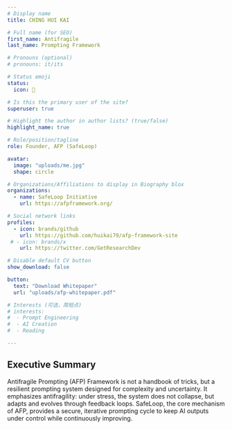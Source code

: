 ```yaml
---
# Display name
title: CHING HUI KAI

# Full name (for SEO)
first_name: Antifragile
last_name: Prompting Framework

# Pronouns (optional)
# pronouns: it/its

# Status emoji
status:
  icon: 📄

# Is this the primary user of the site?
superuser: true

# Highlight the author in author lists? (true/false)
highlight_name: true

# Role/position/tagline
role: Founder, AFP (SafeLoop)

avatar:
  image: "uploads/me.jpg"
  shape: circle

# Organizations/Affiliations to display in Biography blox
organizations:
  - name: SafeLoop Initiative
    url: https://afpframework.org/

# Social network links
profiles:
  - icon: brands/github
    url: https://github.com/huikai79/afp-framework-site
 # - icon: brands/x
    url: https://twitter.com/GetResearchDev

# Disable default CV button
show_download: false

button:
  text: "Download Whitepaper"
  url: "uploads/afp-whitepaper.pdf"

# Interests (可选，简短点)
# interests:
#  - Prompt Engineering
#  - AI Creation
#  - Reading

---
```


## Executive Summary

Antifragile Prompting (AFP) Framework is not a handbook of tricks, but a resilient prompting system designed for complexity and uncertainty.
It emphasizes antifragility: under stress, the system does not collapse, but adapts and evolves through feedback loops.
SafeLoop, the core mechanism of AFP, provides a secure, iterative prompting cycle to keep AI outputs under control while continuously improving.
